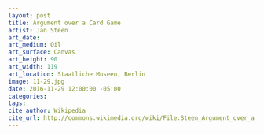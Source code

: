 ```yaml
---
layout: post
title: Argument over a Card Game
artist: Jan Steen
art_date:
art_medium: Oil
art_surface: Canvas
art_height: 90
art_width: 119
art_location: Staatliche Museen, Berlin
image: 11-29.jpg
date: 2016-11-29 12:00:00 -05:00
categories:
tags:
cite_author: Wikipedia
cite_url: http://commons.wikimedia.org/wiki/File:Steen_Argument_over_a_Card_Game.jpg
---
```

